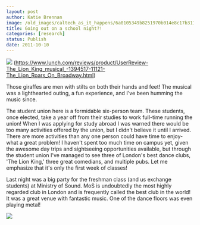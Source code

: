 ```yaml
---
layout: post
author: Katie Brennan
image: /old_images/caltech_as_it_happens/6a0105349b8251970b014e8c17b311970d.jpg
title: Going out on a school night?! 
categories: [research]
status: Publish
date: 2011-10-10
---
```




![](/old_images/caltech_as_it_happens/6a0105349b8251970b01539223b5ef970b.jpg)
(https://www.lunch.com/reviews/product/UserReview-The_Lion_King_musical_-1394517-11121-The_Lion_Roars_On_Broadway.html)

Those giraffes are men with stilts on both their hands and feet! The musical was a lighthearted outing, a fun experience, and I've been humming the music since.

The student union here is a formidable six-person team. These students, once elected, take a year off from their studies to work full-time running the union! When I was applying for study abroad I was warned there would be too many activities offered by the union, but I didn't believe it until I arrived. There are more activities than any one person could have time to enjoy- what a great problem! I haven't spent too much time on campus yet, given the awesome day trips and sightseeing opportunities available, but through the student union I've managed to see three of London's best dance clubs, 'The Lion King,' three great comedians, and multiple pubs. Let me emphasize that it's only the first week of classes!

Last night was a big party for the freshman class (and us exchange students) at Ministry of Sound. MoS is undoubtedly the most highly regarded club in London and is frequently called the best club in the world! It was a great venue with fantastic music. One of the dance floors was even playing metal!

![](/old_images/caltech_as_it_happens/6a0105349b8251970b01539223bfb7970b.jpg)
